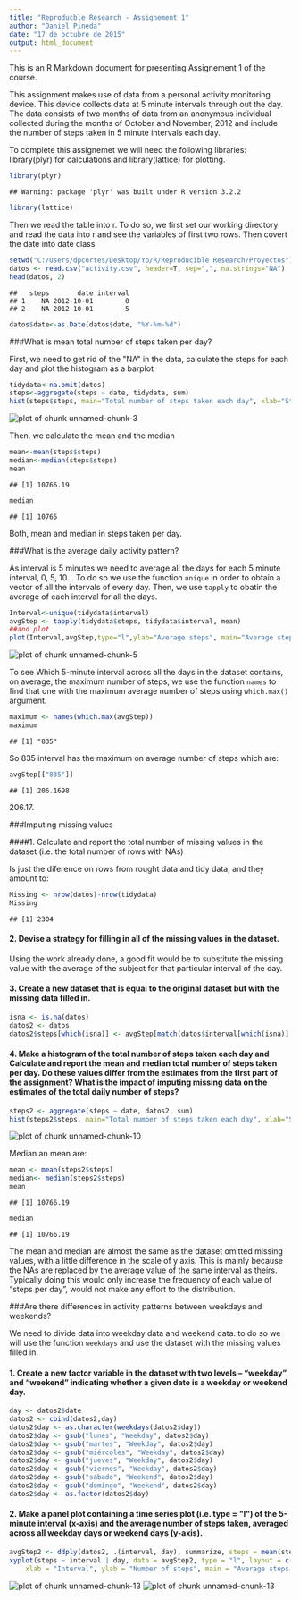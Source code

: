 ```yaml
---
title: "Reproducble Research - Assignement 1"
author: "Daniel Pineda"
date: "17 de octubre de 2015"
output: html_document
---
```


This is an R Markdown document for presenting Assignement 1 of the course.

This assignment makes use of data from a personal activity monitoring device. This device collects data at 5 minute intervals through out the day. The data consists of two months of data from an anonymous individual collected during the months of October and November, 2012 and include the number of steps taken in 5 minute intervals each day.

To complete this assignemet we will need the following libraries: library(plyr) for calculations and library(lattice) for plotting.


```r
library(plyr)
```

```
## Warning: package 'plyr' was built under R version 3.2.2
```

```r
library(lattice)
```

Then we read the table into r. To do so, we first set our working directory and read the data into r and see the variables of first two rows. Then covert the date into date class


```r
setwd("C:/Users/dpcortes/Desktop/Yo/R/Reproducible Research/Proyectos")
datos <- read.csv("activity.csv", header=T, sep=",", na.strings="NA")
head(datos, 2)
```

```
##   steps       date interval
## 1    NA 2012-10-01        0
## 2    NA 2012-10-01        5
```

```r
datos$date<-as.Date(datos$date, "%Y-%m-%d")
```

###What is mean total number of steps taken per day?

First, we need to get rid of the "NA" in the data, calculate the steps for each day and plot the histogram as a barplot


```r
tidydata<-na.omit(datos)
steps<-aggregate(steps ~ date, tidydata, sum)
hist(steps$steps, main="Total number of steps taken each day", xlab="Steps per Day", col="green")
```

![plot of chunk unnamed-chunk-3](figure/unnamed-chunk-3-1.png) 

Then, we calculate the mean and the median


```r
mean<-mean(steps$steps)
median<-median(steps$steps)
mean
```

```
## [1] 10766.19
```

```r
median
```

```
## [1] 10765
```

Both, mean and median in steps taken per day.

###What is the average daily activity pattern?

As interval is 5 minutes we need to average all the days for each 5 minute interval, 0, 5, 10... To do so we use the function `unique` in order to obtain a vector of all the intervals of every day. Then, we use `tapply` to obatin the average of each interval for all the days.


```r
Interval<-unique(tidydata$interval)
avgStep <- tapply(tidydata$steps, tidydata$interval, mean)
##and plot
plot(Interval,avgStep,type="l",ylab="Average steps", main="Average steps per interval")
```

![plot of chunk unnamed-chunk-5](figure/unnamed-chunk-5-1.png) 

To see Which 5-minute interval across all the days in the dataset contains,  on average, the maximum number of steps, we use the function `names` to find that one with the maximum average number of steps using `which.max()` argument.


```r
maximum <- names(which.max(avgStep))
maximum
```

```
## [1] "835"
```

So 835 interval has the maximum on average number of steps which are:


```r
avgStep[["835"]]
```

```
## [1] 206.1698
```

206.17.

###Imputing missing values

####1. Calculate and report the total number of missing values in the dataset (i.e. the total number of rows with NAs)

Is just the diference on rows from rought data and tidy data, and they amount to:


```r
Missing <- nrow(datos)-nrow(tidydata)
Missing
```

```
## [1] 2304
```

#### 2. Devise a strategy for filling in all of the missing values in the dataset. 

Using the work already done, a good fit would be to substitute the missing value with the average of the subject for that particular interval of the day.

#### 3. Create a new dataset that is equal to the original dataset but with the missing data filled in.


```r
isna <- is.na(datos)
datos2 <- datos
datos2$steps[which(isna)] <- avgStep[match(datos$interval[which(isna)], datos$interval)]
```

#### 4. Make a histogram of the total number of steps taken each day and Calculate and report the mean and median total number of steps taken per day. Do these values differ from the estimates from the first part of the assignment? What is the impact of imputing missing data on the estimates of the total daily number of steps?


```r
steps2 <- aggregate(steps ~ date, datos2, sum)
hist(steps2$steps, main="Total number of steps taken each day", xlab="Steps per Day", col="green")
```

![plot of chunk unnamed-chunk-10](figure/unnamed-chunk-10-1.png) 

Median an mean are:


```r
mean <- mean(steps2$steps)
median<- median(steps2$steps)
mean
```

```
## [1] 10766.19
```

```r
median
```

```
## [1] 10766.19
```

The mean and median are almost the same as the dataset omitted missing values, with a little difference in the scale of y axis. This is mainly because the NAs are replaced by the average value of the same interval as theirs. Typically doing this would only increase the frequency of each value of “steps per day”, would not make any effort to the distribution.

###Are there differences in activity patterns between weekdays and weekends?

We need to divide data into weekday data and weekend data. to do so we will use the function `weekdays` and use the dataset with the missing values filled in.

#### 1. Create a new factor variable in the dataset with two levels – “weekday” and “weekend” indicating whether a given date is a weekday or weekend day.


```r
day <- datos2$date
datos2 <- cbind(datos2,day)
datos2$day <- as.character(weekdays(datos2$day))
datos2$day <- gsub("lunes", "Weekday", datos2$day)
datos2$day <- gsub("martes", "Weekday", datos2$day)
datos2$day <- gsub("miércoles", "Weekday", datos2$day)
datos2$day <- gsub("jueves", "Weekday", datos2$day)
datos2$day <- gsub("viernes", "Weekday", datos2$day)
datos2$day <- gsub("sábado", "Weekend", datos2$day)
datos2$day <- gsub("domingo", "Weekend", datos2$day)
datos2$day <- as.factor(datos2$day)
```

#### 2. Make a panel plot containing a time series plot (i.e. type = "l") of the 5-minute interval (x-axis) and the average number of steps taken, averaged across all weekday days or weekend days (y-axis). 


```r
avgStep2 <- ddply(datos2, .(interval, day), summarize, steps = mean(steps))
xyplot(steps ~ interval | day, data = avgStep2, type = "l", layout = c(1, 2), 
    xlab = "Interval", ylab = "Number of steps", main = "Average steps by day")
```

![plot of chunk unnamed-chunk-13](figure/unnamed-chunk-13-1.png) ![plot of chunk unnamed-chunk-13](figure/unnamed-chunk-13-2.png) 



